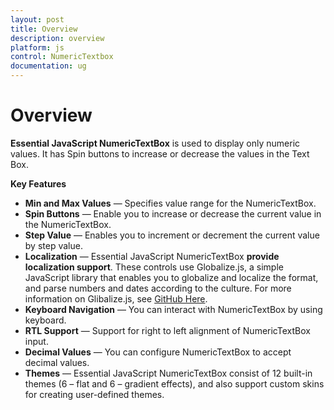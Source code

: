 ```yaml
---
layout: post
title: Overview
description: overview
platform: js
control: NumericTextbox
documentation: ug
---
```


# Overview

**Essential JavaScript NumericTextBox** is used to display only numeric values. It has Spin buttons to increase or decrease the values in the Text Box. 

**Key Features**

* **Min and Max Values** — Specifies value range for the NumericTextBox.
* **Spin Buttons** — Enable you to increase or decrease the current value in the NumericTextBox.
* **Step Value** — Enables you to increment or decrement the current value by step value.
* **Localization** — Essential JavaScript NumericTextBox **provide localization support**. These controls use Globalize.js, a simple JavaScript library that enables you to globalize and localize the format, and parse numbers and dates according to the culture. For more information on Glibalize.js, see [GitHub Here](https://github.com/jquery/globalize).
* **Keyboard Navigation** — You can interact with NumericTextBox by using keyboard.
* **RTL Support** — Support for right to left alignment of NumericTextBox input.
* **Decimal Values** — You can configure NumericTextBox to accept decimal values.
* **Themes** — Essential JavaScript NumericTextBox consist of 12 built-in themes (6 – flat and 6 – gradient effects), and also support custom skins for creating user-defined themes.
